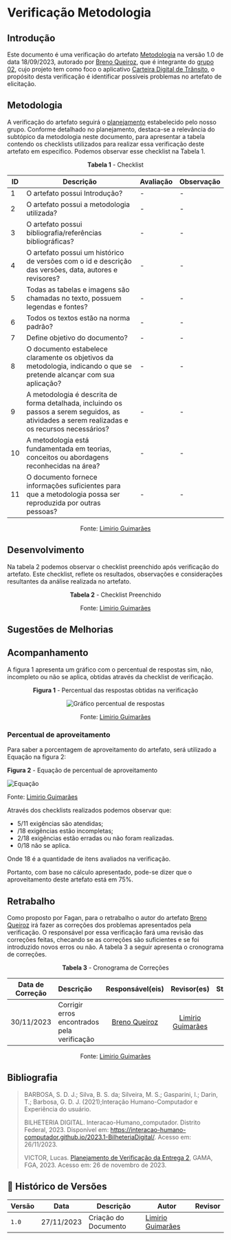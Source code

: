 # Verificação Metodologia
 
## Introdução

Este documento é uma verificação do artefato [Metodologia](https://requisitos-de-software.github.io/2023.2-Carteira_Digital_de_Transito/planejamento/metodologia/) na versão 1.0 de data 18/09/2023, autorado por [Breno Queiroz](https://github.com/brenob6), que é integrante do [grupo 02](https://requisitos-de-software.github.io/2023.2-Carteira_Digital_de_Transito/), cujo projeto tem como foco o aplicativo [Carteira Digital de Trânsito](https://play.google.com/store/apps/details?id=br.gov.serpro.cnhe&hl=pt_BR&gl=US), o propósito desta verificação é identificar possíveis problemas no artefato de elicitação.

## Metodologia 

A verificação do artefato seguirá o [planejamento](https://requisitos-de-software.github.io/2023.2-Carteira_Digital_de_Transito/verificacao/grupo2/planejamendoDaVerificacao.md) estabelecido pelo nosso grupo. Conforme detalhado no planejamento, destaca-se a relevância do subtópico da metodologia neste documento, para apresentar a tabela contendo os checklists utilizados para realizar essa verificação deste artefato em especifico. Podemos observar esse checklist na Tabela 1. 

<center>

**Tabela 1** - Checklist 

| ID | Descrição                                                                                                                      | Avaliação  | Observação                                                             |
|----|--------------------------------------------------------------------------------------------------------------------------------|------------|------------------------------------------------------------------------|
| 1  | O artefato possui Introdução?                                                                                                  | -          | -                                                                      |
| 2  | O artefato possui a metodologia utilizada?                                                                    		      | -          | -                                                                      |
| 3  | O artefato possui bibliografia/referências bibliográficas?                                                                     | -          | -                                                                      |
| 4  | O artefato possui um histórico de versões com o id e descrição das versões, data, autores e revisores?                         | -          | -                                                                      |
| 5  | Todas as tabelas e imagens são chamadas no texto, possuem legendas e fontes?                                                   | -          | -                                                                      |
| 6  | Todos os textos estão na norma padrão?                                       						      | -          | -                                                                      |
| 7  | Define objetivo do documento?								   				      | -          | -                                                                      |
| 8  | O documento estabelece claramente os objetivos da metodologia, indicando o que se pretende alcançar com sua aplicação?         | -          | -                                                                      |
| 9  | A metodologia é descrita de forma detalhada, incluindo os passos a serem seguidos, as atividades a serem realizadas e os recursos necessários? | - |-                                                                |
| 10  | A metodologia está fundamentada em teorias, conceitos ou abordagens reconhecidas na área?				      | -          | -  								    |
| 11  | O documento fornece informações suficientes para que a metodologia possa ser reproduzida por outras pessoas? 		      | -          | -  								    |


Fonte: [Limirio Guimarães](https://github.com/LimirioGuimaraes)

</center> 

## Desenvolvimento 

Na tabela 2 podemos observar o checklist preenchido após verificação do artefato. Este checklist, reflete os resultados, observações e considerações resultantes da análise realizada no artefato.

<center>

**Tabela 2** - Checklist Preenchido 



Fonte: [Limirio Guimarães](https://github.com/LimirioGuimaraes)

</center>


## Sugestões de Melhorias



## Acompanhamento

A figura 1 apresenta um gráfico com o percentual de respostas sim, não, incompleto ou não se aplica, obtidas através da checklist de verificação.

<center>

**Figura 1** - Percentual das respostas obtidas na verificação 

![Gráfico percentual de respostas](../../../assets/percentual_Avaliação1.PNG)

Fonte: [Limirio Guimarães](https://github.com/LimirioGuimaraes) 
</center>

### Percentual de aproveitamento 

Para saber a porcentagem de aproveitamento do artefato, será utilizado a Equação na figura 2:

**Figura 2** - Equação de percentual de aproveitamento

![Equação](../../../assets/equacao.PNG)

Fonte: [Limirio Guimarães](https://github.com/LimirioGuimaraes)

</center>

Através dos checklists realizados podemos observar que:

- 5/11 exigências são atendidas;
- /18 exigências estão incompletas;
- 2/18 exigências estão erradas ou não foram realizadas.
- 0/18 não se aplica.

Onde 18 é a quantidade de itens avaliados na verificação.

Portanto, com base no cálculo apresentado, pode-se dizer que o aproveitamento deste artefato está em 75%.


## Retrabalho

Como proposto por Fagan, para o retrabalho o autor do artefato [Breno Queiroz](https://github.com/brenob6) irá fazer as correções dos problemas apresentados pela verificação. O responsável por essa verificação fará uma revisão das correções feitas, checando se as correções são suficientes e se foi introduzido novos erros ou não. A tabela 3 a seguir apresenta o cronograma de correções.

<center>

**Tabela 3** - Cronograma de Correções

| Data de Correção | Descrição                                    |                Responsável(eis)                |                 Revisor(es)                 |      Status      |
| :--------------: | :------------------------------------------- | :--------------------------------------------: | :-----------------------------------------: | :--------------: |
|    30/11/2023    | Corrigir erros encontrados pela verificação  | [Breno Queiroz](https://github.com/brenob6) | [Limirio Guimarães](https://github.com/LimirioGuimaraes)|  |

Fonte: [Limirio Guimarães](https://github.com/LimirioGuimaraes)

</center>

## Bibliografia

> BARBOSA, S. D. J.; Silva, B. S. da; Silveira, M. S.; Gasparini, I.; Darin, T.; Barbosa, G. D. J. (2021);Interação Humano-Computador e Experiência do usuário.
> 
> BILHETERIA DIGITAL. Interacao-Humano_computador. Distrito Federal, 2023. Disponível em: <https://interacao-humano-computador.github.io/2023.1-BilheteriaDigital/>. Acesso em: 26/11/2023.<br>
>
> VICTOR, Lucas. [Planejamento de Verificação da Entrega 2](https://github.com/Requisitos-de-Software/2023.2-Economia-DF/blob/main/docs/verificacao/Grupo-02/Entrega-02/planejamento-verificacao-e2-grupo2.md), GAMA, FGA, 2023. Acesso em: 26 de novembro de 2023.

## 📑 Histórico de Versões

| Versão |    Data    |       Descrição      | Autor                |   Revisor   |
| ------ | ---------- | -------------------- | ---------------------| ----------- |
| `1.0`  | 27/11/2023 | Criação do Documento | [Limirio Guimarães](https://github.com/LimirioGuimaraes)| |


